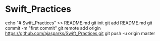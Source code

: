 # Swift_Practices
echo "# Swift_Practices" >> README.md
git init
git add README.md
git commit -m "first commit"
git remote add origin https://github.com/ajasparks/Swift_Practices.git
git push -u origin master
